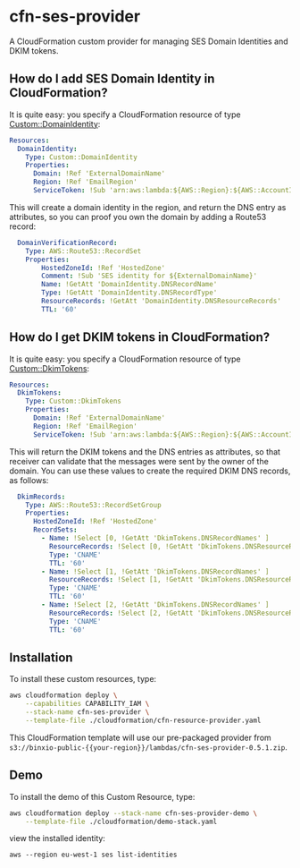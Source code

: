 # cfn-ses-provider
A  CloudFormation custom provider for managing SES Domain Identities and DKIM tokens.

## How do I add SES Domain Identity in CloudFormation?
It is quite easy: you specify a CloudFormation resource of type [Custom::DomainIdentity](docs/DomainIdentity.md):

```yaml
Resources:
  DomainIdentity:
    Type: Custom::DomainIdentity
    Properties:
      Domain: !Ref 'ExternalDomainName'
      Region: !Ref 'EmailRegion'
      ServiceToken: !Sub 'arn:aws:lambda:${AWS::Region}:${AWS::AccountId}:function:binxio-cfn-ses-provider'
```
This will create a domain identity in the region, and return the DNS entry as attributes, so you can proof you
own the domain by adding a Route53 record:

```yaml
  DomainVerificationRecord:
    Type: AWS::Route53::RecordSet
    Properties:
        HostedZoneId: !Ref 'HostedZone'
        Comment: !Sub 'SES identity for ${ExternalDomainName}'
        Name: !GetAtt 'DomainIdentity.DNSRecordName'
        Type: !GetAtt 'DomainIdentity.DNSRecordType'
        ResourceRecords: !GetAtt 'DomainIdentity.DNSResourceRecords'
        TTL: '60'
```

## How do I get DKIM tokens in CloudFormation?
It is quite easy: you specify a CloudFormation resource of type [Custom::DkimTokens](docs/DkimTokens.md):

```yaml
Resources:
  DkimTokens:
    Type: Custom::DkimTokens
    Properties:
      Domain: !Ref 'ExternalDomainName'
      Region: !Ref 'EmailRegion'
      ServiceToken: !Sub 'arn:aws:lambda:${AWS::Region}:${AWS::AccountId}:function:binxio-cfn-ses-provider'
```
This will return the DKIM tokens and the DNS entries as attributes, so that
receiver can validate that the messages were sent by the owner of the domain.
You can use these values to create the required DKIM DNS records, as follows:

```yaml
  DkimRecords:
    Type: AWS::Route53::RecordSetGroup
    Properties:
      HostedZoneId: !Ref 'HostedZone'
      RecordSets:
        - Name: !Select [0, !GetAtt 'DkimTokens.DNSRecordNames' ]
          ResourceRecords: !Select [0, !GetAtt 'DkimTokens.DNSResourceRecords' ]
          Type: 'CNAME'
          TTL: '60'
        - Name: !Select [1, !GetAtt 'DkimTokens.DNSRecordNames' ]
          ResourceRecords: !Select [1, !GetAtt 'DkimTokens.DNSResourceRecords' ]
          Type: 'CNAME'
          TTL: '60'
        - Name: !Select [2, !GetAtt 'DkimTokens.DNSRecordNames' ]
          ResourceRecords: !Select [2, !GetAtt 'DkimTokens.DNSResourceRecords' ]
          Type: 'CNAME'
          TTL: '60'
```
## Installation
To install these custom resources, type:
```sh
aws cloudformation deploy \
	--capabilities CAPABILITY_IAM \
	--stack-name cfn-ses-provider \
	--template-file ./cloudformation/cfn-resource-provider.yaml 
```
This CloudFormation template will use our pre-packaged provider from `s3://binxio-public-{{your-region}}/lambdas/cfn-ses-provider-0.5.1.zip`.

## Demo
To install the demo of this Custom Resource, type:

```sh
aws cloudformation deploy --stack-name cfn-ses-provider-demo \
	--template-file ./cloudformation/demo-stack.yaml
```
view the installed identity:
```
aws --region eu-west-1 ses list-identities
```
